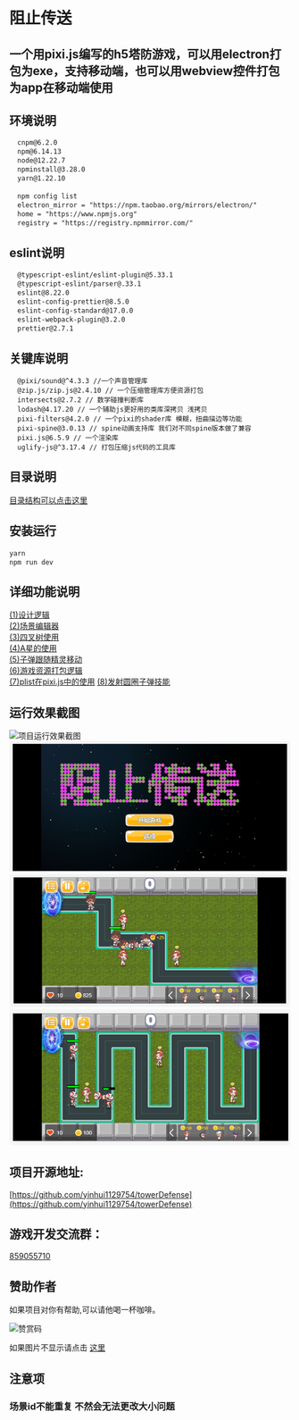 # 阻止传送 

## 一个用pixi.js编写的h5塔防游戏，可以用electron打包为exe，支持移动端，也可以用webview控件打包为app在移动端使用

## 环境说明 

```
  cnpm@6.2.0  
  npm@6.14.13  
  node@12.22.7  
  npminstall@3.28.0  
  yarn@1.22.10  
  
  npm config list  
  electron_mirror = "https://npm.taobao.org/mirrors/electron/"  
  home = "https://www.npmjs.org"  
  registry = "https://registry.npmmirror.com/"  
```

## eslint说明

```
  @typescript-eslint/eslint-plugin@5.33.1  
  @typescript-eslint/parser@.33.1  
  eslint@8.22.0  
  eslint-config-prettier@8.5.0  
  eslint-config-standard@17.0.0  
  eslint-webpack-plugin@3.2.0  
  prettier@2.7.1  
```

## 关键库说明

```
  @pixi/sound@^4.3.3 //一个声音管理库
  @zip.js/zip.js@2.4.10 // 一个压缩管理库方便资源打包
  intersects@2.7.2 // 数学碰撞判断库
  lodash@4.17.20 // 一个辅助js更好用的类库深拷贝 浅拷贝
  pixi-filters@4.2.0 // 一个pixi的shader库 模糊，扭曲描边等功能
  pixi-spine@3.0.13 // spine动画支持库 我们对不同spine版本做了兼容
  pixi.js@6.5.9 // 一个渲染库
  uglify-js@^3.17.4 // 打包压缩js代码的工具库
```
<!--  -->

## 目录说明


[目录结构可以点击这里](https://github.com/yinhui1129754/towerDefense/blob/main/md/dirstatus.md)
<!-- <details open>
<summary>towerDefense</summary>

.eslintignore $\color{#248b24}{eslint排除目录}$   
.eslintrc.js $\color{#248b24}{eslint配置目录}$   
.gitignore $\color{#248b24}{git排除目录}$   
package.json $\color{#248b24}{包引用文件}$   
README.md $\color{#248b24}{readme文件}$   
tsconfig.json $\color{#248b24}{ts配置文件}$   
typedoc.json $\color{#248b24}{typedoc 文档自动生成配置文件}$  
webpack.config.gen.js $\color{#248b24}{gameData.bin 生成项目}$  
webpack.config.js  $\color{#248b24}{游戏运行配置项}$  
webpack.config.plist.js $\color{#248b24}{plist查看项目}$  
webpack.config.tiled.js $\color{#248b24}{地图编辑器项目}$  
yarn.lock $\color{#248b24}{yarn记录文件}$  

  <details>
  <summary>.vscode</summary>

  settings.json $\color{#248b24}{vscode项目设置项}$   
  </details>

  <details>
  <summary>build</summary>

  build.js $\color{#248b24}{项目打包nodejs脚本 移动静态资源}$   
  docs.js $\color{#248b24}{文档打包nodejs脚本}$   
  </details>

</details> -->



## 安装运行 
```
yarn  
npm run dev  
```

## 详细功能说明

[(1)设计逻辑](https://blog.csdn.net/baidu_38766085/article/details/131254398)  
[(2)场景编辑器](https://blog.csdn.net/baidu_38766085/article/details/131261290)  
[(3)四叉树使用](https://blog.csdn.net/baidu_38766085/article/details/131261728)  
[(4)A星的使用](https://blog.csdn.net/baidu_38766085/article/details/131262041)  
[(5)子弹跟随精灵移动](https://blog.csdn.net/baidu_38766085/article/details/131262041)  
[(6)游戏资源打包逻辑](https://blog.csdn.net/baidu_38766085/article/details/131262775)  
[(7)plist在pixi.js中的使用](https://blog.csdn.net/baidu_38766085/article/details/131295867) 
[(8)发射圆圈子弹技能](https://blog.csdn.net/baidu_38766085/article/details/131386028) 
## 运行效果截图
![项目运行效果截图](https://github.com/yinhui1129754/towerDefense/blob/main/mdImg/test2.gif?raw=true)  
![项目运行效果截图](https://github.com/yinhui1129754/towerDefense/blob/main/mdImg/2.png?raw=true) 
![项目运行效果截图](https://github.com/yinhui1129754/towerDefense/blob/main/mdImg/1.png?raw=true) 
![项目运行效果截图](https://github.com/yinhui1129754/towerDefense/blob/main/mdImg/3.png?raw=true) 

## 项目开源地址:  

[https://github.com/yinhui1129754/towerDefense](https://github.com/yinhui1129754/towerDefense)

## 游戏开发交流群：

[859055710](http://qm.qq.com/cgi-bin/qm/qr?_wv=1027&k=8l4Sl2HGMKbP2hl8TWkwgY-IiMMwbwJp&authKey=DGnVHlpdqlyyRphG1XtEpuVKWkRXTlGSixRMeKLyuZkoGy%2BsYzOfjKzij0KBJYba&noverify=0&group_code=859055710)

## 赞助作者

如果项目对你有帮助,可以请他喝一杯咖啡。  

![赞赏码](https://images.cnblogs.com/cnblogs_com/huihuishijie/1867967/o_230615140052_zsm.png)

如果图片不显示请点击 [这里](https://yinhui1129754.coding.net/public/source/image/git/files/master/zsm.jpg)

## 注意项

### 场景id不能重复 不然会无法更改大小问题


